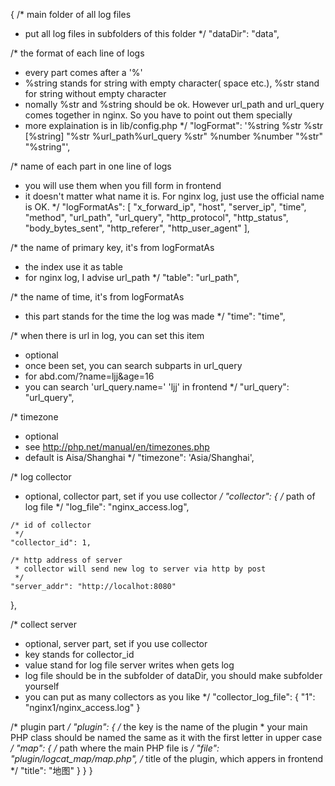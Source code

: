 {
  /* main folder of all log files
   * put all log files in subfolders of this folder
   */
  "dataDir": "data",

  /* the format of each line of logs
   * every part comes after a '%'
   * %string stands for string with empty character( space etc.), %str stand for string without empty character
   * nomally %str and %string should be ok. However url_path and url_query comes together in nginx. So you have to point out them specially
   * more explaination is in lib/config.php
   */
  "logFormat": '%string %str %str [%string] "%str %url_path%url_query %str" %number %number "%str" "%string"',

  /* name of each part in one line of logs
   * you will use them when you fill form in frontend
   * it doesn't matter what name it is. For nginx log, just use the official name is OK.
   */
  "logFormatAs": [
    "x_forward_ip",
    "host",
    "server_ip",
    "time",
    "method",
    "url_path",
    "url_query",
    "http_protocol",
    "http_status",
    "body_bytes_sent",
    "http_referer",
    "http_user_agent"
  ],

  /* the name of primary key, it's from logFormatAs
   * the index use it as table
   * for nginx log, I advise url_path
   */
  "table": "url_path",

  /* the name of time, it's from logFormatAs
   * this part stands for the time the log was made
   */
  "time": "time",

  /* when there is url in log, you can set this item
   * optional
   * once been set, you can search subparts in url_query
   * for abd.com/?name=ljj&age=16
   * you can search 'url_query.name=' 'ljj' in frontend
   */
  "url_query": "url_query",

  /* timezone
   * optional
   * see http://php.net/manual/en/timezones.php
   * default is Aisa/Shanghai
   */
  "timezone": 'Asia/Shanghai',

  /* log collector
   * optional, collector part, set if you use collector
   */
  "collector": {
    /* path of log file
     */
    "log_file": "nginx_access.log",

    /* id of collector
     */
    "collector_id": 1,

    /* http address of server
     * collector will send new log to server via http by post
     */
    "server_addr": "http://localhot:8080"
  },

  /* collect server
   * optional, server part, set if you use collector
   * key stands for collector_id
   * value stand for log file server writes when gets log
   * log file should be in the subfolder of dataDir, you should make subfolder yourself
   * you can put as many collectors as you like
   */
  "collector_log_file": {
    "1": "nginx1/nginx_access.log"
  }

  /* plugin part */
  "plugin": {
    /* the key is the name of the plugin
     * your main PHP class should be named the same as it with the first letter in upper case 
     */
    "map": {
      /* path where the main PHP file is
       */
      "file": "plugin/logcat_map/map.php",
      /* title of the plugin, which appers in frontend
       */
      "title": "地图"
    }
  }
}
